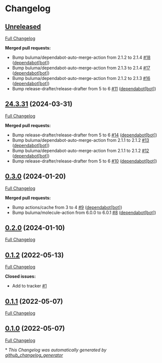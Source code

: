 # Changelog

## [Unreleased](https://github.com/buluma/ansible-role-perforce/tree/HEAD)

[Full Changelog](https://github.com/buluma/ansible-role-perforce/compare/24.3.31...HEAD)

**Merged pull requests:**

- Bump buluma/dependabot-auto-merge-action from 2.1.2 to 2.1.4 [\#18](https://github.com/buluma/ansible-role-perforce/pull/18) ([dependabot[bot]](https://github.com/apps/dependabot))
- Bump buluma/dependabot-auto-merge-action from 2.1.3 to 2.1.4 [\#17](https://github.com/buluma/ansible-role-perforce/pull/17) ([dependabot[bot]](https://github.com/apps/dependabot))
- Bump buluma/dependabot-auto-merge-action from 2.1.2 to 2.1.3 [\#16](https://github.com/buluma/ansible-role-perforce/pull/16) ([dependabot[bot]](https://github.com/apps/dependabot))
- Bump release-drafter/release-drafter from 5 to 6 [\#11](https://github.com/buluma/ansible-role-perforce/pull/11) ([dependabot[bot]](https://github.com/apps/dependabot))

## [24.3.31](https://github.com/buluma/ansible-role-perforce/tree/24.3.31) (2024-03-31)

[Full Changelog](https://github.com/buluma/ansible-role-perforce/compare/0.3.0...24.3.31)

**Merged pull requests:**

- Bump release-drafter/release-drafter from 5 to 6 [\#14](https://github.com/buluma/ansible-role-perforce/pull/14) ([dependabot[bot]](https://github.com/apps/dependabot))
- Bump buluma/dependabot-auto-merge-action from 2.1.1 to 2.1.2 [\#13](https://github.com/buluma/ansible-role-perforce/pull/13) ([dependabot[bot]](https://github.com/apps/dependabot))
- Bump buluma/dependabot-auto-merge-action from 2.1.1 to 2.1.2 [\#12](https://github.com/buluma/ansible-role-perforce/pull/12) ([dependabot[bot]](https://github.com/apps/dependabot))
- Bump release-drafter/release-drafter from 5 to 6 [\#10](https://github.com/buluma/ansible-role-perforce/pull/10) ([dependabot[bot]](https://github.com/apps/dependabot))

## [0.3.0](https://github.com/buluma/ansible-role-perforce/tree/0.3.0) (2024-01-20)

[Full Changelog](https://github.com/buluma/ansible-role-perforce/compare/0.2.0...0.3.0)

**Merged pull requests:**

- Bump actions/cache from 3 to 4 [\#9](https://github.com/buluma/ansible-role-perforce/pull/9) ([dependabot[bot]](https://github.com/apps/dependabot))
- Bump buluma/molecule-action from 6.0.0 to 6.0.1 [\#8](https://github.com/buluma/ansible-role-perforce/pull/8) ([dependabot[bot]](https://github.com/apps/dependabot))

## [0.2.0](https://github.com/buluma/ansible-role-perforce/tree/0.2.0) (2024-01-10)

[Full Changelog](https://github.com/buluma/ansible-role-perforce/compare/0.1.2...0.2.0)

## [0.1.2](https://github.com/buluma/ansible-role-perforce/tree/0.1.2) (2022-05-13)

[Full Changelog](https://github.com/buluma/ansible-role-perforce/compare/0.1.1...0.1.2)

**Closed issues:**

- Add to tracker [\#1](https://github.com/buluma/ansible-role-perforce/issues/1)

## [0.1.1](https://github.com/buluma/ansible-role-perforce/tree/0.1.1) (2022-05-07)

[Full Changelog](https://github.com/buluma/ansible-role-perforce/compare/0.1.0...0.1.1)

## [0.1.0](https://github.com/buluma/ansible-role-perforce/tree/0.1.0) (2022-05-07)

[Full Changelog](https://github.com/buluma/ansible-role-perforce/compare/ef2b5c29519272f0195dc0346222dc58a3940504...0.1.0)



\* *This Changelog was automatically generated by [github_changelog_generator](https://github.com/github-changelog-generator/github-changelog-generator)*
